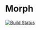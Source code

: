 Morph
========

[![Build Status](https://drone.io/github.com/Dreckr/Morph/status.png)](https://drone.io/github.com/Dreckr/Morph/latest)